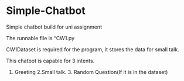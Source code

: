 # Simple-Chatbot
Simple chatbot build for uni assignment

The runnable file is “CW1.py

CW1Dataset is required for the program, it stores the data for small talk.

This chatbot is capable for 3 intents.
1. Greeting 2.Small talk. 3. Random Question(If it is in the dataset)
